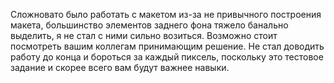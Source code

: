 Сложновато было работать с макетом из-за не привычного построения макета, большинство элементов заднего фона тяжело банально выделить, я не стал с ними сильно возиться. 
Возможно стоит посмотреть вашим коллегам принимающим решение.
Не стал доводить работу до конца и бороться за каждый пиксель, поскольку это тестовое задание и скорее всего вам будут важнее навыки. 